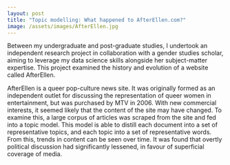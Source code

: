 ```yaml
---
layout: post
title: "Topic modelling: What happened to AfterEllen.com?"
image: /assets/images/AfterEllen.jpg
---
```


Between my undergraduate and post-graduate studies, I undertook an independent research project in collaboration with a gender studies scholar, aiming to leverage my data science skills alongside her subject-matter expertise. This project examined the history and evolution of a website called AfterEllen.

AfterEllen is a queer pop-culture news site. It was originally formed as an independent outlet for discussing the representation of queer women in entertainment, but was purchased by MTV in 2006. With new commercial interests, it seemed likely that the content of the site may have changed. To examine this, a large corpus of articles was scraped from the site and fed into a topic model. This model is able to distill each document into a set of representative topics, and each topic into a set of representative words. From this, trends in content can be seen over time. It was found that overtly political discussion had significantly lessened, in favour of superficial coverage of media.
